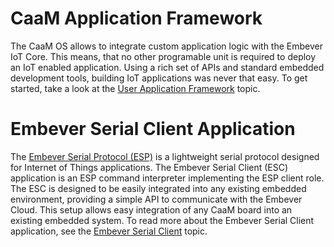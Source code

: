 # CaaM Application Framework
The CaaM OS allows to integrate custom application logic with the Embever IoT Core. This means, that no other programable unit is required to deploy an IoT enabled application. Using a rich set of APIs and standard embedded development tools, building IoT applications was never that easy. To get started, take a look at the [User Application Framework](../firmware/caam-app-framework/custom-app-framework/index.md) topic.

# Embever Serial Client Application
The [Embever Serial Protocol (ESP)](../firmware/caam-app-framework/esp/esp-overview.md) is a lightweight serial protocol designed for Internet of Things applications. The Embever Serial Client (ESC) application is an ESP command interpreter implementing the ESP client role. The ESC is designed to be easily integrated into any existing embedded environment, providing a simple API to communicate with the Embever Cloud. This setup allows easy integration of any CaaM board into an existing embedded system. To read more about the Embever Serial Client application, see the [Embever Serial Client](../firmware/caam-app-framework/esp/esp-overview.md) topic.